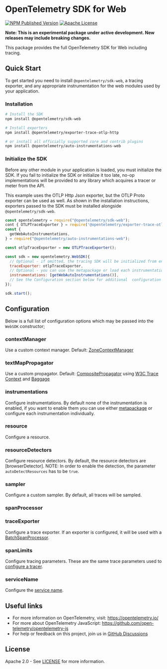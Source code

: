 # OpenTelemetry SDK for Web

[![NPM Published Version][npm-img]][npm-url]
[![Apache License][license-image]][license-image]

**Note: This is an experimental package under active development. New releases may include breaking changes.**

This package provides the full OpenTelemetry SDK for Web including tracing.

## Quick Start

To get started you need to install `@opentelemetry/sdk-web`, a tracing exporter, and any appropriate instrumentation for the web modules used by your application.

### Installation

```sh
# Install the SDK
npm install @opentelemetry/sdk-web

# Install exporters
npm install @opentelemetry/exporter-trace-otlp-http

# or install all officially supported core and contrib plugins
npm install @opentelemetry/auto-instrumentations-web

```

### Initialize the SDK

Before any other module in your application is loaded, you must initialize the SDK.
If you fail to initialize the SDK or initialize it too late, no-op implementations will be provided to any library which acquires a tracer or meter from the API.

This example uses the OTLP Http Json exporter, but the OTLP Proto exporter can be used as well.
As shown in the installation instructions, exporters passed to the SDK must be installed alongside `@opentelemetry/sdk-web`.

```javascript
const opentelemetry = require("@opentelemetry/sdk-web");
cont { OTLPTraceExporter } = require('@opentelemetry/exporter-trace-otlp-http');
const {
  getWebAutoInstrumentations,
} = require("@opentelemetry/auto-instrumentations-web");

const otlpTraceExporter = new OTLPTraceExporter();

const sdk = new opentelemetry.WebSDK({
  // Optional - if omitted, the tracing SDK will be initialized from environment variables
  traceExporter: otlpTraceExporter,
  // Optional - you can use the metapackage or load each instrumentation individually
  instrumentations: [getWebAutoInstrumentations()],
  // See the Configuration section below for additional  configuration options
});

sdk.start();
```

## Configuration

Below is a full list of configuration options which may be passed into the `WebSDK` constructor;

### contextManager

Use a custom context manager. Default: [ZoneContextManager](../../../packages/opentelemetry-context-zone/README.md)

### textMapPropagator

Use a custom propagator. Default: [CompositePropagator](../../../packages/opentelemetry-core/src/propagation/composite.ts) using [W3C Trace Context](../../../packages/opentelemetry-core/README.md#w3ctracecontextpropagator-propagator) and [Baggage](../../../packages/opentelemetry-core/README.md#baggage-propagator)

### instrumentations

Configure instrumentations. By default none of the instrumentation is enabled,
if you want to enable them you can use either [metapackage](https://github.com/open-telemetry/opentelemetry-js-contrib/tree/main/metapackages/auto-instrumentations-web)
or configure each instrumentation individually.

### resource

Configure a resource.

### resourceDetectors

Configure resource detectors. By default, the resource detectors are [browserDetector].
NOTE: In order to enable the detection, the parameter `autoDetectResources` has to be `true`.

### sampler

Configure a custom sampler. By default, all traces will be sampled.

### spanProcessor

### traceExporter

Configure a trace exporter. If an exporter is configured, it will be used with a [BatchSpanProcessor](../../../packages/opentelemetry-sdk-trace-base/src/platform/node/export/BatchSpanProcessor.ts).

### spanLimits

Configure tracing parameters. These are the same trace parameters used to [configure a tracer](../../../packages/opentelemetry-sdk-trace-base/src/types.ts#L71).

### serviceName

Configure the [service name](https://github.com/open-telemetry/opentelemetry-specification/blob/main/specification/resource/semantic_conventions/README.md#service).

## Useful links

- For more information on OpenTelemetry, visit: <https://opentelemetry.io/>
- For more about OpenTelemetry JavaScript: <https://github.com/open-telemetry/opentelemetry-js>
- For help or feedback on this project, join us in [GitHub Discussions][discussions-url]

## License

Apache 2.0 - See [LICENSE][license-url] for more information.

[discussions-url]: https://github.com/open-telemetry/opentelemetry-js/discussions
[license-url]: https://github.com/open-telemetry/opentelemetry-js/blob/main/LICENSE
[license-image]: https://img.shields.io/badge/license-Apache_2.0-green.svg?style=flat
[npm-url]: https://www.npmjs.com/package/@opentelemetry/sdk-node
[npm-img]: https://badge.fury.io/js/%40opentelemetry%2Fsdk-node.svg
[other-tracing-backends]: https://github.com/open-telemetry/opentelemetry-js#trace-exporters
